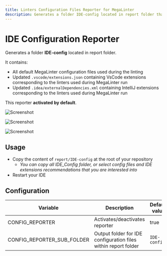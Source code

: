 ```yaml
---
title: Linters Configuration Files Reporter for MegaLinter
description: Generates a folder IDE-config located in report folder that contains configuration files used by MegaLinter so they can be reused locally
---
```

# IDE Configuration Reporter

Generates a folder **IDE-config** located in report folder.

It contains:

- All default MegaLinter configuration files used during the linting
- Updated `.vscode/extensions.json` containing VsCode extensions corresponding to the linters used during MegaLinter run
- Updated `.idea/externalDependencies.xml` containing IntelliJ extensions corresponding to the linters used during MegaLinter run

This reporter **activated by default**.

![Screenshot](../assets/images/ConfigReporter_1.jpg)

![Screenshot](../assets/images/ConfigReporter_2.jpg)

![Screenshot](../assets/images/ConfigReporter_3.jpg)

## Usage

- Copy the content of `report/IDE-config` at the root of your repository
  - _You can copy all IDE_Config folder, or select config files and IDE extensions recommendations that you are interested into_
- Restart your IDE



## Configuration

| Variable                   | Description                                                    | Default value |
|----------------------------|----------------------------------------------------------------|---------------|
| CONFIG_REPORTER            | Activates/deactivates reporter                                 | true          |
| CONFIG_REPORTER_SUB_FOLDER | Output folder for IDE configuration files within report folder | `IDE-config`  |
